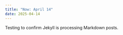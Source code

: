 ```yaml
---
title: "Now: April 14"
date: 2025-04-14
---
```


Testing to confirm Jekyll is processing Markdown posts.